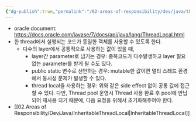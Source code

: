 ```yaml
---
{"dg-publish":true,"permalink":"/02-areas-of-responsibility/dev/java/thread-local/","tags":["dev","java","info"],"noteIcon":""}
---
```


- oracle document: https://docs.oracle.com/javase/7/docs/api/java/lang/ThreadLocal.html
- 한 thread에서 실행되는 코드가 동일한 객체를 사용할 수 있도록 한다.
	- 다수의 layer에서 공통적으로 사용하는 값이 있을 때,  
		- layer간 parameter로 넘기는 경우: 중복코드가 다수발생하고 layer 필요 없는 parameter를 받게 될 수도 있다.
		- public static 변수로 선언하는 경우: mutable한 값이면 멀티 스레드 환경에서 동시성 문제가 발생할 수 있다.
		- thread local을 사용하는 경우: 위와 같은 side effect 없이 공통 값에 접근할 수 있다. 다만, Thread pool 운영시 Thread 사용 완료 후 pool에 반납되어 재사용 되기 때문에, 다음 요청을 위해서 초기화해주어야 한다.
- [[02.Areas of Responsibility/Dev/Java/InheritableThreadLocal\|InheritableThreadLocal]]